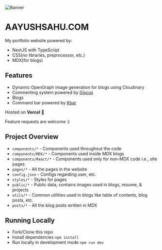![Banner](https://user-images.githubusercontent.com/54525741/149302774-07732e60-26d4-46bf-9529-825563af5d45.png)

# AAYUSHSAHU.COM

My portfolio website powered by:

- NextJS with TypeScript
- CSS(no libraries, preprocessor, etc.)
- MDX(for blogs)

## Features

- Dynamic OpenGraph image generation for blogs using Cloudinary
- Commenting system powered by [Giscus](https://giscus.app/)
- Blogs
- Command bar powered by [Kbar](https://kbar.vercel.app/)

Hosted on **Vercel** 💪

Feature requests are welcome :)

## Project Overview

- `components/*` - Components used throughout the code
- `components/MDX/*` - Components used inside MDX blogs
- `components/React/*` - Components used only for non-MDX code i.e., site pages
- `pages/*` - All the pages in the website
- `config.json` - Configs regarding user, etc.
- `styles/*` - Styles for pages
- `public/*` - Public data, contains images used in blogs, resume, & projects
- `utils/*` - Common utilities used in blogs like table of contents, blog posts, etc.
- `posts/*` - All the blog posts written in MDX

## Running Locally

- Fork/Clone this repo
- Install dependencies `npm install`
- Run locally in development mode `npm run dev`
